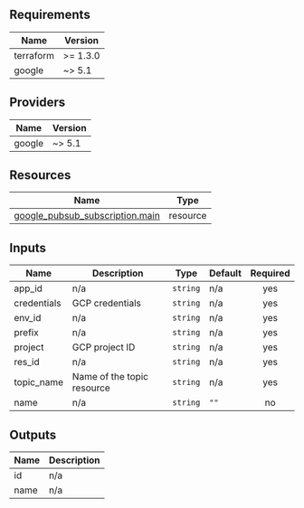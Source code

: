 <!-- BEGIN_TF_DOCS -->
## Requirements

| Name | Version |
|------|---------|
| terraform | >= 1.3.0 |
| google | ~> 5.1 |

## Providers

| Name | Version |
|------|---------|
| google | ~> 5.1 |

## Resources

| Name | Type |
|------|------|
| [google_pubsub_subscription.main](https://registry.terraform.io/providers/hashicorp/google/latest/docs/resources/pubsub_subscription) | resource |

## Inputs

| Name | Description | Type | Default | Required |
|------|-------------|------|---------|:--------:|
| app\_id | n/a | `string` | n/a | yes |
| credentials | GCP credentials | `string` | n/a | yes |
| env\_id | n/a | `string` | n/a | yes |
| prefix | n/a | `string` | n/a | yes |
| project | GCP project ID | `string` | n/a | yes |
| res\_id | n/a | `string` | n/a | yes |
| topic\_name | Name of the topic resource | `string` | n/a | yes |
| name | n/a | `string` | `""` | no |

## Outputs

| Name | Description |
|------|-------------|
| id | n/a |
| name | n/a |
<!-- END_TF_DOCS -->